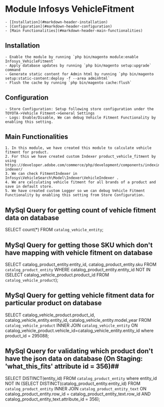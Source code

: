 # Module Infosys VehicleFitment

	- [Installation](#markdown-header-installation)
	- [Configuration](#markdown-header-configuration)
	- [Main Functionalities](#markdown-header-main-functionalities)

## Installation

	- Enable the module by running `php bin/magento module:enable Infosys_VehicleFitment`
	- Apply database updates by running `php bin/magento setup:upgrade` command
	- Generate static content for Admin html by running `php bin/magento setup:static-content:deploy -f --area adminhtml`
	- Flush the cache by running `php bin/magento cache:flush`

## Configuration

	- Store Configuration: Setup following store configuration under the TOYOTA->Vehicle Fitment->General Settings
    - Logs: Enable/Disable, We can debug Vehicle Fitment Functionality by enabling this setting.

## Main Functionalities
	1. In this module, we have created this module to calculate vehicle fitment for product.
    2. For this we have created custom Indexer product_vehicle_fitment by using https://developer.adobe.com/commerce/php/development/components/indexing/custom-indexer/
    3. We can check FitmentIndexer in Infosys\VehicleSearch\Model\Indexer\VehicleIndexer .
    4. We are calculating vehicle fitment for all brands of a product and save in default store.
    5. We have created custom Logger so we can debug Vehicle Fitment Functionality by enabling this setting from Store Configuration.

## MySql Query for getting count of vehicle fitment data on database ##
 SELECT count(*) FROM `catalog_vehicle_entity`;

## MySql Query for getting those SKU which don't have mapping with vehicle fitment on database ##
 SELECT catalog_product_entity.entity_id, catalog_product_entity.sku FROM `catalog_product_entity`
 WHERE catalog_product_entity.entity_id NOT IN (SELECT catalog_vehicle_product.product_id FROM `catalog_vehicle_product`);

## MySql Query for getting vehicle fitment data for particular product on database ##
 SELECT catalog_vehicle_product.product_id, catalog_vehicle_entity.entity_id, catalog_vehicle_entity.model_year
 FROM `catalog_vehicle_product`
 INNER JOIN `catalog_vehicle_entity` ON catalog_vehicle_product.vehicle_id=catalog_vehicle_entity.entity_id where product_id = 295088;

## MySql Query for validating which product don't have the json data on database (On Staging: 'what_this_fits' attribute id = 356)##
 SELECT DISTINCT(entity_id) FROM `catalog_product_entity` where entity_id NOT IN
 (SELECT DISTINCT(catalog_product_entity.entity_id) FROM `catalog_product_entity` INNER JOIN `catalog_product_entity_text` ON
 catalog_product_entity.row_id = catalog_product_entity_text.row_id AND catalog_product_entity_text.attribute_id = 356);
